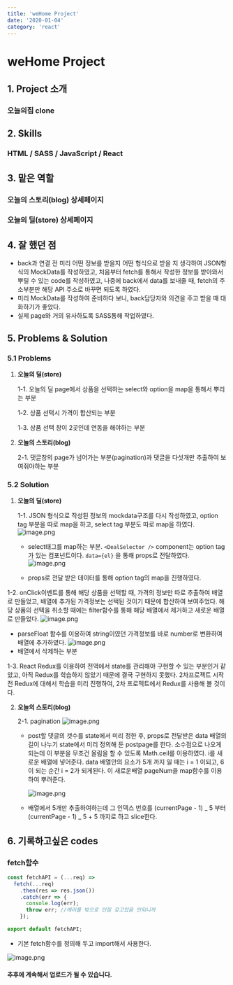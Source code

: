 ```yaml
---
title: 'weHome Project'
date: '2020-01-04'
category: 'react'
---
```


# weHome Project

## 1. Project 소개

### 오늘의집 clone

## 2. Skills

### HTML / SASS / JavaScript / React

## 3. 맡은 역할

### 오늘의 스토리(blog) 상세페이지

### 오늘의 딜(store) 상세페이지

## 4. 잘 했던 점

- back과 연결 전 미리 어떤 정보를 받을지 어떤 형식으로 받을 지 생각하여 JSON형식의 MockData를 작성하였고, 처음부터 fetch를 통해서 작성한 정보를 받아와서 뿌릴 수 있는 code를 작성하였고, 나중에 back에서 data를 보내줄 때, fetch의 주소부분만 해당 API 주소로 바꾸면 되도록 하였다.
- 미리 MockData를 작성하여 준비하다 보니, back담당자와 의견을 주고 받을 때 대화하기가 좋았다.
- 실제 page와 거의 유사하도록 SASS통해 작업하였다.

## 5. Problems & Solution

### 5.1 Problems

1. **오늘의 딜(store)**

   1-1. 오늘의 딜 page에서 상품을 선택하는 select와 option을 map을 통해서 뿌리는 부분

   1-2. 상품 선택시 가격이 합산되는 부분

   1-3. 상품 선택 창이 2곳인데 연동을 해야하는 부분

2. **오늘의 스토리(blog)**

   2-1. 댓글창의 page가 넘어가는 부분(pagination)과 댓글을 다섯개만 추출하여 보여줘야하는 부분

### 5.2 Solution

1. **오늘의 딜(store)**

   1-1. JSON 형식으로 작성된 정보의 mockdata구조를 다시 작성하였고, option tag 부분을 따로 map을 하고, select tag 부분도 따로 map을 하였다.
   ![image.png](https://images.velog.io/post-images/jotang/4f281290-2ec6-11ea-bd25-89da550211f0/image.png)

   - select태그를 map하는 부분. `<DealSelector />` component는 option tag가 있는 컴포넌트이다. `data={el}` 을 통해 props로 전달하였다.
     ![image.png](https://images.velog.io/post-images/jotang/9a34b810-2ec6-11ea-bd25-89da550211f0/image.png)

   - props로 전달 받은 데이터를 통해 option tag의 map을 진행하였다.

1-2. onClick이벤트를 통해 해당 상품을 선택할 때, 가격의 정보만 따로 추출하여 배열로 만들었고, 배열에 추가된 가격정보는 선택된 것이기 때문에 합산하여 보여주었다. 해당 상품의 선택을 취소할 때에는 filter함수를 통해 해당 배열에서 제거하고 새로운 배열로 만들었다.
![image.png](https://images.velog.io/post-images/jotang/ff0f9360-2ec4-11ea-ba4e-4b3957f898f9/image.png)

- parseFloat 함수를 이용하여 string이였던 가격정보를 바로 number로 변환하여 배열에 추가하였다.
  ![image.png](https://images.velog.io/post-images/jotang/85647610-2ec5-11ea-ba4e-4b3957f898f9/image.png)
- 배열에서 삭제하는 부분

1-3. React Redux를 이용하여 전역에서 state를 관리해야 구현할 수 있는 부분인거 같았고, 아직 Redux를 학습하지 않았기 때문에 결국 구현하지 못했다. 2차프로젝트 시작 전 Redux에 대해서 학습을 미리 진행하여, 2차 프로젝트에서 Redux를 사용해 볼 것이다.

2. **오늘의 스토리(blog)**

   2-1. pagination
   ![image.png](https://images.velog.io/post-images/jotang/c960b7f0-2ec7-11ea-8594-171ac99cfc62/image.png)

   - post할 댓글의 갯수를 state에서 미리 정한 후, props로 전달받은 data 배열의 길이 나누기 state에서 미리 정의해 둔 postpage를 한다. 소수점으로 나오게 되는데 이 부분을 무조건 올림을 할 수 있도록 Math.ceil를 이용하였다. i를 새로운 배열에 넣어준다. data 배열안의 요소가 5개 까지 일 때는 i = 1 이되고, 6이 되는 순간 i = 2가 되게된다. 이 새로운배열 pageNum을 map함수를 이용하여 뿌려준다.

     ![image.png](https://images.velog.io/post-images/jotang/d38b7390-2ec8-11ea-8594-171ac99cfc62/image.png)

   - 배열에서 5개만 추출하여하는데 그 인덱스 번호를 (currentPage - 1) _ 5 부터 (currentPage - 1) _ 5 + 5 까지로 하고 slice한다.

## 6. 기록하고싶은 codes

### fetch함수

```javascript
const fetchAPI = (...req) =>
  fetch(...req)
    .then(res => res.json())
    .catch(err => {
      console.log(err);
      throw err; //에러를 밖으로 던짐 갖고있음 안되니까
    });

export default fetchAPI;
```

- 기본 fetch함수를 정의해 두고 import해서 사용한다.

![image.png](https://images.velog.io/post-images/jotang/98a5d350-2ec9-11ea-90e1-891046f5b5ca/image.png)

#### 추후에 계속해서 업로드가 될 수 있습니다.

